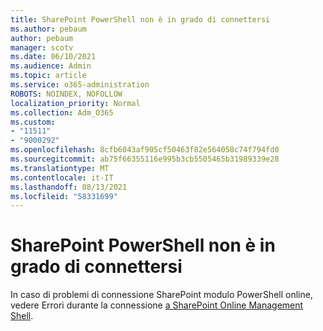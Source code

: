 ```yaml
---
title: SharePoint PowerShell non è in grado di connettersi
ms.author: pebaum
author: pebaum
manager: scotv
ms.date: 06/10/2021
ms.audience: Admin
ms.topic: article
ms.service: o365-administration
ROBOTS: NOINDEX, NOFOLLOW
localization_priority: Normal
ms.collection: Adm_O365
ms.custom:
- "11511"
- "9000292"
ms.openlocfilehash: 8cfb6043af905cf50463f82e564058c74f794fd0
ms.sourcegitcommit: ab75f66355116e995b3cb5505465b31989339e28
ms.translationtype: MT
ms.contentlocale: it-IT
ms.lasthandoff: 08/13/2021
ms.locfileid: "58331699"
---
```

# <a name="sharepoint-powershell-unable-to-connect"></a>SharePoint PowerShell non è in grado di connettersi

In caso di problemi di connessione SharePoint modulo PowerShell online, vedere Errori durante la connessione [a SharePoint Online Management Shell](https://docs.microsoft.com/sharepoint/troubleshoot/administration/errors-connecting-to-management-shell).